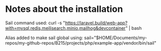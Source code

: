 # Notes about the installation

Sail command used: 
	curl -s "https://laravel.build/web-app?with=mysql,redis,meilisearch,minio,mailhog&devcontainer" | bash

Alias added to make sail global using:
	sail="$HOME/Documents/my-repos/my-github-repos/B215/projects/php/example-app/vendor/bin/sail"


 
